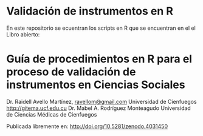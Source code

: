 # Validación de instrumentos en R

En este repositorio se ecuentran los scripts en R que se encuentran en el el Libro abierto:

# Guía de procedimientos en R para el proceso de validación de instrumentos en Ciencias Sociales
Dr. Raidell Avello Martínez, ravellom@gmail.com
Universidad de Cienfuegos
http://gitema.ucf.edu.cu
Dr. Mabel A. Rodríguez Monteagudo
Universidad de Ciencias Médicas de Cienfuegos

Publicada libremente en: http://doi.org/10.5281/zenodo.4031450




